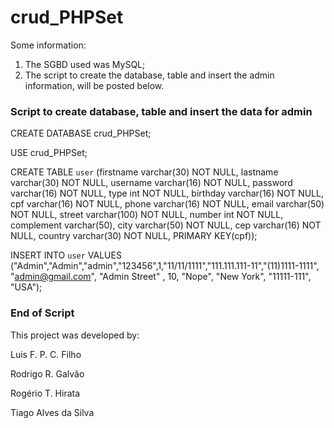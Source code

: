 # crud_PHPSet

Some information:

1. The SGBD used was MySQL;
2. The script to create the database, table and insert the admin information, will be posted below.


### Script to create database, table and insert the data for admin ###


CREATE DATABASE crud_PHPSet;

USE crud_PHPSet;

CREATE TABLE `user` (firstname varchar(30) NOT NULL, lastname varchar(30) NOT NULL, username varchar(16) NOT NULL, password varchar(16) NOT NULL, type int NOT NULL, birthday varchar(16) NOT NULL, cpf varchar(16) NOT NULL, phone varchar(16) NOT NULL, email varchar(50) NOT NULL, street varchar(100) NOT NULL, number int NOT NULL, complement varchar(50), city varchar(50) NOT NULL, cep varchar(16) NOT NULL, country varchar(30) NOT NULL, PRIMARY KEY(cpf));


INSERT INTO `user` VALUES ("Admin","Admin","admin","123456",1,"11/11/1111","111.111.111-11","(11)1111-1111", "admin@gmail.com", "Admin Street" , 10, "Nope", "New York", "11111-111", "USA");

### End of Script ###



This project was developed by:

Luis F. P. C. Filho

Rodrigo R. Galvão

Rogério T. Hirata

Tiago Alves da Silva
